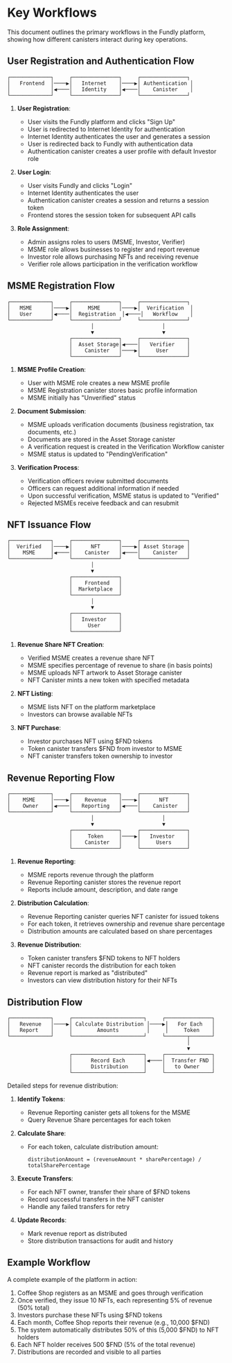 # Key Workflows

This document outlines the primary workflows in the Fundly platform, showing how different canisters interact during key operations.

## User Registration and Authentication Flow

```
┌─────────────┐     ┌───────────────┐     ┌───────────────┐
│   Frontend  │────▶│   Internet    │────▶│ Authentication │
│             │◀────│   Identity    │◀────│    Canister    │
└─────────────┘     └───────────────┘     └───────────────┘
```

1. **User Registration**:

   - User visits the Fundly platform and clicks "Sign Up"
   - User is redirected to Internet Identity for authentication
   - Internet Identity authenticates the user and generates a session
   - User is redirected back to Fundly with authentication data
   - Authentication canister creates a user profile with default Investor role

2. **User Login**:

   - User visits Fundly and clicks "Login"
   - Internet Identity authenticates the user
   - Authentication canister creates a session and returns a session token
   - Frontend stores the session token for subsequent API calls

3. **Role Assignment**:
   - Admin assigns roles to users (MSME, Investor, Verifier)
   - MSME role allows businesses to register and report revenue
   - Investor role allows purchasing NFTs and receiving revenue
   - Verifier role allows participation in the verification workflow

## MSME Registration Flow

```
┌─────────────┐     ┌───────────────┐     ┌───────────────┐
│   MSME      │────▶│     MSME      │────▶│  Verification  │
│   User      │◀────│  Registration  │◀────│   Workflow    │
└─────────────┘     └───────────────┘     └───────────────┘
                           │                      │
                           ▼                      ▼
                    ┌───────────────┐     ┌───────────────┐
                    │  Asset Storage│◀────│   Verifier    │
                    │    Canister   │────▶│     User      │
                    └───────────────┘     └───────────────┘
```

1. **MSME Profile Creation**:

   - User with MSME role creates a new MSME profile
   - MSME Registration canister stores basic profile information
   - MSME initially has "Unverified" status

2. **Document Submission**:

   - MSME uploads verification documents (business registration, tax documents, etc.)
   - Documents are stored in the Asset Storage canister
   - A verification request is created in the Verification Workflow canister
   - MSME status is updated to "PendingVerification"

3. **Verification Process**:
   - Verification officers review submitted documents
   - Officers can request additional information if needed
   - Upon successful verification, MSME status is updated to "Verified"
   - Rejected MSMEs receive feedback and can resubmit

## NFT Issuance Flow

```
┌─────────────┐     ┌───────────────┐     ┌───────────────┐
│  Verified   │────▶│      NFT      │────▶│ Asset Storage │
│    MSME     │◀────│    Canister   │◀────│    Canister   │
└─────────────┘     └───────────────┘     └───────────────┘
                           │
                           ▼
                    ┌───────────────┐
                    │    Frontend   │
                    │  Marketplace  │
                    └───────────────┘
                           │
                           ▼
                    ┌───────────────┐
                    │   Investor    │
                    │     User      │
                    └───────────────┘
```

1. **Revenue Share NFT Creation**:

   - Verified MSME creates a revenue share NFT
   - MSME specifies percentage of revenue to share (in basis points)
   - MSME uploads NFT artwork to Asset Storage canister
   - NFT Canister mints a new token with specified metadata

2. **NFT Listing**:

   - MSME lists NFT on the platform marketplace
   - Investors can browse available NFTs

3. **NFT Purchase**:
   - Investor purchases NFT using $FND tokens
   - Token canister transfers $FND from investor to MSME
   - NFT canister transfers token ownership to investor

## Revenue Reporting Flow

```
┌─────────────┐     ┌───────────────┐     ┌───────────────┐
│    MSME     │────▶│    Revenue    │────▶│      NFT      │
│    Owner    │◀────│   Reporting   │◀────│    Canister   │
└─────────────┘     └───────────────┘     └───────────────┘
                           │                      │
                           ▼                      ▼
                    ┌───────────────┐     ┌───────────────┐
                    │     Token     │────▶│   Investor    │
                    │    Canister   │     │     Users     │
                    └───────────────┘     └───────────────┘
```

1. **Revenue Reporting**:

   - MSME reports revenue through the platform
   - Revenue Reporting canister stores the revenue report
   - Reports include amount, description, and date range

2. **Distribution Calculation**:

   - Revenue Reporting canister queries NFT canister for issued tokens
   - For each token, it retrieves ownership and revenue share percentage
   - Distribution amounts are calculated based on share percentages

3. **Revenue Distribution**:
   - Token canister transfers $FND tokens to NFT holders
   - NFT canister records the distribution for each token
   - Revenue report is marked as "distributed"
   - Investors can view distribution history for their NFTs

## Distribution Flow

```
┌─────────────┐     ┌───────────────────────┐     ┌───────────────┐
│   Revenue   │────▶│ Calculate Distribution │────▶│   For Each   │
│   Report    │     │        Amounts         │     │     Token    │
└─────────────┘     └───────────────────────┘     └───────┬───────┘
                                                          │
                                                          ▼
                    ┌───────────────────────┐     ┌───────────────┐
                    │      Record Each      │◀────│  Transfer FND │
                    │      Distribution     │     │   to Owner    │
                    └───────────────────────┘     └───────────────┘
```

Detailed steps for revenue distribution:

1. **Identify Tokens**:

   - Revenue Reporting canister gets all tokens for the MSME
   - Query Revenue Share percentages for each token

2. **Calculate Share**:

   - For each token, calculate distribution amount:
     ```
     distributionAmount = (revenueAmount * sharePercentage) / totalSharePercentage
     ```

3. **Execute Transfers**:

   - For each NFT owner, transfer their share of $FND tokens
   - Record successful transfers in the NFT canister
   - Handle any failed transfers for retry

4. **Update Records**:
   - Mark revenue report as distributed
   - Store distribution transactions for audit and history

## Example Workflow

A complete example of the platform in action:

1. Coffee Shop registers as an MSME and goes through verification
2. Once verified, they issue 10 NFTs, each representing 5% of revenue (50% total)
3. Investors purchase these NFTs using $FND tokens
4. Each month, Coffee Shop reports their revenue (e.g., 10,000 $FND)
5. The system automatically distributes 50% of this (5,000 $FND) to NFT holders
6. Each NFT holder receives 500 $FND (5% of the total revenue)
7. Distributions are recorded and visible to all parties
